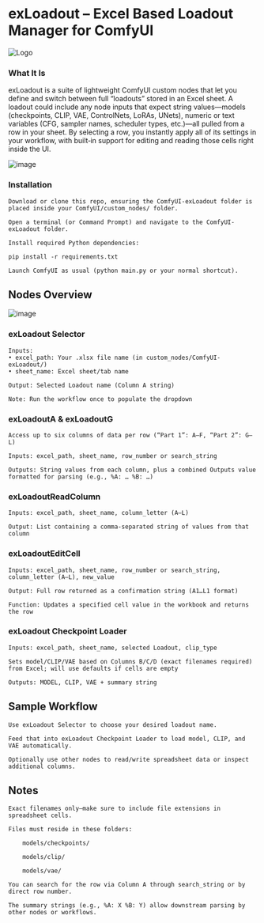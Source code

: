 # exLoadout – Excel Based Loadout Manager for ComfyUI 
![Logo](https://github.com/user-attachments/assets/4108d366-1306-4db4-b25c-56cae69e9957)


### What It Is

exLoadout is a suite of lightweight ComfyUI custom nodes that let you define and switch between full “loadouts” stored in an Excel sheet. A loadout could include any node inputs that expect string values—models (checkpoints, CLIP, VAE, ControlNets, LoRAs, UNets), numeric or text variables (CFG, sampler names, scheduler types, etc.)—all pulled from a row in your sheet. By selecting a row, you instantly apply all of its settings in your workflow, with built‑in support for editing and reading those cells right inside the UI.

![image](https://github.com/user-attachments/assets/3603c82d-c3cd-445e-b2f9-10e9aaf9c68c)

### Installation

    Download or clone this repo, ensuring the ComfyUI-exLoadout folder is placed inside your ComfyUI/custom_nodes/ folder.

    Open a terminal (or Command Prompt) and navigate to the ComfyUI-exLoadout folder.

    Install required Python dependencies:

    pip install -r requirements.txt

    Launch ComfyUI as usual (python main.py or your normal shortcut).

## Nodes Overview

![image](https://github.com/user-attachments/assets/cbafb69d-d9d8-4ebd-939a-75c9f7774ff0)

### exLoadout Selector

    Inputs:
    • excel_path: Your .xlsx file name (in custom_nodes/ComfyUI-exLoadout/)
    • sheet_name: Excel sheet/tab name

    Output: Selected Loadout name (Column A string)

    Note: Run the workflow once to populate the dropdown

### exLoadoutA & exLoadoutG

    Access up to six columns of data per row (“Part 1”: A–F, “Part 2”: G–L)

    Inputs: excel_path, sheet_name, row_number or search_string

    Outputs: String values from each column, plus a combined Outputs value formatted for parsing (e.g., %A: … %B: …)

### exLoadoutReadColumn

    Inputs: excel_path, sheet_name, column_letter (A–L)

    Output: List containing a comma‑separated string of values from that column

### exLoadoutEditCell

    Inputs: excel_path, sheet_name, row_number or search_string, column_letter (A–L), new_value

    Output: Full row returned as a confirmation string (A1…L1 format)

    Function: Updates a specified cell value in the workbook and returns the row

### exLoadout Checkpoint Loader

    Inputs: excel_path, sheet_name, selected Loadout, clip_type

    Sets model/CLIP/VAE based on Columns B/C/D (exact filenames required) from Excel; will use defaults if cells are empty

    Outputs: MODEL, CLIP, VAE + summary string

## Sample Workflow

    Use exLoadout Selector to choose your desired loadout name.

    Feed that into exLoadout Checkpoint Loader to load model, CLIP, and VAE automatically.

    Optionally use other nodes to read/write spreadsheet data or inspect additional columns.

## Notes

    Exact filenames only—make sure to include file extensions in spreadsheet cells.

    Files must reside in these folders:

        models/checkpoints/

        models/clip/

        models/vae/

    You can search for the row via Column A through search_string or by direct row number.

    The summary strings (e.g., %A: X %B: Y) allow downstream parsing by other nodes or workflows.




